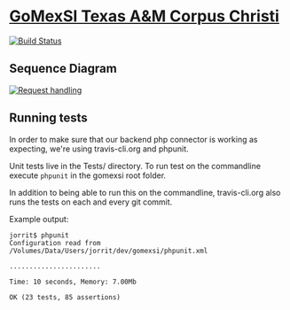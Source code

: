 [GoMexSI Texas A&M Corpus Christi](http://gomexsi.tamucc.edu/) 
=======

[![Build Status](https://travis-ci.org/jhpoelen/gomexsi.png)](https://travis-ci.org/jhpoelen/gomexsi)

## Sequence Diagram

[![Request handling](http://www.websequencediagrams.com/cgi-bin/cdraw?lz=dGl0bGUgaW52b2tpbmcgYSB0cm9waGljIHNlcnZpY2UKClVJLT5SZXF1ZXN0SGFuZGxlcjogaHR0cCBwb3N0IHIAFAYKABQOACAScGFyc2UAQAcAHBFGYWN0b3J5OiBjcmVhdGVTAHQHABAHLT4ACgcAGAgKABoHAIEGEgB2EQAxCWZpbmRQcmV5Rm9yUHJlZGF0b3IAgRMhAIEIBlJlc3BvbnNlAIFSEVVJAIF7DgAgBwo&s=napkin)](http://www.websequencediagrams.com/?lz=dGl0bGUgaW52b2tpbmcgYSB0cm9waGljIHNlcnZpY2UKClVJLT5SZXF1ZXN0SGFuZGxlcjogaHR0cCBwb3N0IHIAFAYKABQOACAScGFyc2UAQAcAHBFGYWN0b3J5OiBjcmVhdGVTAHQHABAHLT4ACgcAGAgKABoHAIEGEgB2EQAxCWZpbmRQcmV5Rm9yUHJlZGF0b3IAgRMhAIEIBlJlc3BvbnNlAIFSEVVJAIF7DgAgBwo&s=napkin)

## Running tests

In order to make sure that our backend php connector is working as expecting, we're using travis-cli.org and phpunit.

Unit tests live in the Tests/ directory.  To run test on the commandline execute ```phpunit``` in the gomexsi root folder.  

In addition to being able to run this on the commandline, travis-cli.org also runs the tests on each and every git commit.

Example output:
```
jorrit$ phpunit 
Configuration read from /Volumes/Data/Users/jorrit/dev/gomexsi/phpunit.xml

.......................

Time: 10 seconds, Memory: 7.00Mb

OK (23 tests, 85 assertions)
```

